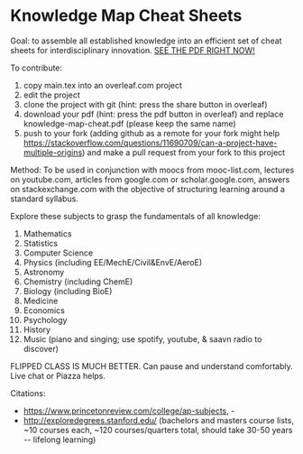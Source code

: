 # Knowledge Map Cheat Sheets

Goal: to assemble all established knowledge into an efficient set of cheat sheets for interdisciplinary innovation. 
[SEE THE PDF RIGHT NOW!](https://github.com/gobid/knowledge-map-cheatsheets/blob/master/knowledge-map-cheat.pdf)

To contribute: 
1. copy main.tex into an overleaf.com project
2. edit the project
3. clone the project with git (hint: press the share button in overleaf)
4. download your pdf (hint: press the pdf button in overleaf) and replace knowledge-map-cheat.pdf (please keep the same name)  
5. push to your fork (adding github as a remote for your fork might help https://stackoverflow.com/questions/11690709/can-a-project-have-multiple-origins) and make a pull request from your fork to this project 

Method: To be used in conjunction with moocs from mooc-list.com, lectures on youtube.com, articles from google.com or scholar.google.com, answers on stackexchange.com with the objective of structuring learning around a standard syllabus.

Explore these subjects to grasp the fundamentals of all knowledge:
1. Mathematics
2. Statistics
3. Computer Science
4. Physics (including EE/MechE/Civil&EnvE/AeroE)
5. Astronomy
6. Chemistry (including ChemE)
7. Biology (including BioE)
8. Medicine
9. Economics
10. Psychology
11. History
12. Music (piano and singing; use spotify, youtube, & saavn radio to discover)

FLIPPED CLASS IS MUCH BETTER. Can pause and understand comfortably. Live chat or Piazza helps.

Citations:
- https://www.princetonreview.com/college/ap-subjects, -
- http://exploredegrees.stanford.edu/ (bachelors and masters course lists, ~10 courses each, ~120 courses/quarters total, should take 30-50 years -- lifelong learning)